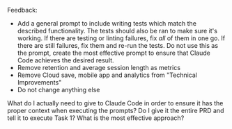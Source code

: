 Feedback: 
- Add a general prompt to include writing tests which match the described functionality. The tests should also be ran to make sure it's working. If there are testing or linting failures, fix _all_ of them in one go. If there are still failures, fix them and re-run the tests. Do not use this as the prompt, create the most effective prompt to ensure that Claude Code achieves the desired result.
- Remove retention and average session length as metrics
- Remove Cloud save, mobile app and analytics from "Technical Improvements"
- Do not change anything else

What do I actually need to give to Claude Code in order to ensure it has the proper context when executing the prompts? Do I give it the entire PRD and tell it to execute Task 1? What is the most effective approach?